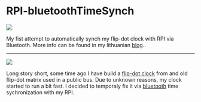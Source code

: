 # RPI-bluetoothTimeSynch

![](http://paulius.bautrenas.lt/blog/wp-content/uploads/2015/04/flip-dot-clock-synch.png)

My fist attempt to automatically synch my flip-dot clock with RPI via Bluetooth. More info can be found in my lithuanian [blog](http://paulius.bautrenas.lt/blog/?p=750)..

---
![](http://paulius.bautrenas.lt/blog/wp-content/uploads/2014/12/IMG_7319-e1431441515256.jpg)


Long story short, some time ago I have build a [flip-dot clock](http://paulius.bautrenas.lt/blog/?p=607) from and old flip-dot matrix used in a public bus. Due to unknown reasons, my clock started to run a bit fast. I decided to temporaly fix it via [bluetooth](http://paulius.bautrenas.lt/blog/?p=493) time sychronization with my RPI.
